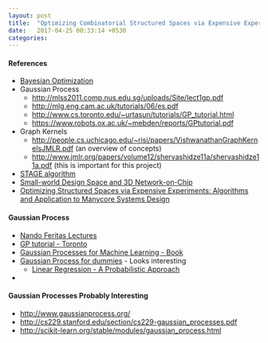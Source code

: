 ```yaml
---
layout: post
title:  "Optimizing Combinatorial Structured Spaces via Expensive Experiments"
date:   2017-04-25 00:33:14 +0530
categories:  
---
```


#### References
- [Bayesian Optimization](https://www.cs.ox.ac.uk/people/nando.defreitas/publications/BayesOptLoop.pdf)
- Gaussian Process
	- http://mlss2011.comp.nus.edu.sg/uploads/Site/lect1gp.pdf
	- http://mlg.eng.cam.ac.uk/tutorials/06/es.pdf
	- http://www.cs.toronto.edu/~urtasun/tutorials/GP_tutorial.html
	- https://www.robots.ox.ac.uk/~mebden/reports/GPtutorial.pdf
- Graph Kernels
	- http://people.cs.uchicago.edu/~risi/papers/VishwanathanGraphKernelsJMLR.pdf (an overview of concepts)
	- http://www.jmlr.org/papers/volume12/shervashidze11a/shervashidze11a.pdf (this is important for this project)
- [STAGE algorithm](https://mail.google.com/mail/u/0/?ui=2&ik=ff424d53fe&view=att&th=15b9cbcbb9030b72&attid=0.1&disp=inline&realattid=f_j1v7nxkr0&safe=1&zw)
- [Small-world Design Space and 3D Network-on-Chip](https://arxiv.org/ftp/arxiv/papers/1608/1608.06972.pdf)
- [Optimizing Structured Spaces via Expensive Experiments: Algorithms and Application to Manycore Systems Design](https://mail.google.com/mail/u/0/?ui=2&ik=ff424d53fe&view=att&th=15b9b699433ae895&attid=0.1&disp=inline&realattid=f_j1uuemq40&safe=1&zw)

#### Gaussian Process
- [Nando Feritas Lectures](http://www.cs.ubc.ca/~nando/540-2013/lectures.html)
- [GP tutorial - Toronto](http://www.cs.toronto.edu/~urtasun/tutorials/GP_tutorial.html)
- [Gaussian Processes for Machine Learning - Book](http://www.gaussianprocess.org/gpml/chapters/)
- [Gaussian Process for dummies](http://katbailey.github.io/post/gaussian-processes-for-dummies/) - Looks interesting
	- [Linear Regression - A Probabilistic Approach](http://katbailey.github.io/post/from-both-sides-now-the-math-of-linear-regression/)
- 

#### Gaussian Processes Probably Interesting
- http://www.gaussianprocess.org/
- http://cs229.stanford.edu/section/cs229-gaussian_processes.pdf
- http://scikit-learn.org/stable/modules/gaussian_process.html

